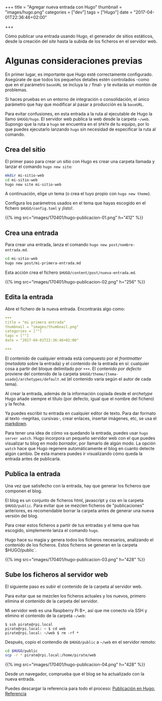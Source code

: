 +++
title = "Agregar nueva entrada con Hugo"
thumbnail = "images/hugo.png"
categories = ["dev"]
tags = ["Hugo"]
date = "2017-04-01T22:36:46+02:00"

+++

Cómo publicar una entrada usando Hugo, el generador de sitios estáticos, desde la creación del _site_ hasta la subida de los ficheros en el servidor web. 

<!--more-->

# Algunas consideraciones previas

En primer lugar, es importante que Hugo esté correctamente configurado. Asegúrate de que todos los pequeños detalles estén controlados -como que en el parámetro `baseURL` se incluya la `/` final- y te evitarás un montón de problemas.

Si haces pruebas en un entorno de integración o consolidación, el único parámetro que hay que modificar al pasar a producción es la `baseURL`.

Para evitar confusiones, en esta entrada a la ruta al ejecutable de Hugo la llamo `$HUGO/hugo`. El servidor web publica la web desde la carpeta `~/web`. Supongo que la ruta a `hugo` se encuentra en el `$PATH` de tu equipo, por lo que puedes ejecutarlo lanzando `hugo` sin necesidad de especificar la ruta al comando.

## Crea del sitio

El primer paso para crear un sitio con Hugo es crear una carpeta llamada y lanzar el comando `hugo new site`:

```sh
mkdir mi-sitio-web
cd mi-sitio-web
hugo new site mi-sitio-web
```

A continuación, elige un tema (o crea el tuyo propio con `hugo new theme`).

Configura los parámetros usados en el tema que hayas escogido en el fichero `$HUGO/config.toml` y ¡listo!.

{{% img src="images/170401/hugo-publicacion-01.png" h="412" %}}

## Crea una entrada

Para crear una entrada, lanza el comando `hugo new post/nombre-entrada.md`.

```sh
cd mi-sitio-web
hugo new post/mi-primera-entrada.md
```

Esta acción crea el fichero `$HUGO/content/post/nueva-entrada.md`.

{{% img src="images/170401/hugo-publicacion-02.png" h="256" %}}

## Edita la entrada

Abre el fichero de la nueva entrada. Encontrarás algo como:

```yaml
+++
title = "mi primera entrada"
thumbnail = "images/thumbnail.png"
categories = [""]
tags = [""]
date = "2017-04-01T22:36:46+02:00"

+++

```

El contenido de cualquier entrada está compuesto por el _frontmatter_ (_metadata_ sobre la entrada) y el contenido de la entrada en sí: cualquier cosa a partir del bloque delimitado por `+++`. El contenido _por defecto_ proviene del contenido de la carpeta `$HUGO/theme/{tema-usado}/archetypes/default.md` (el contenido varía según el autor de cada tema).

Al crear la entrada, además de la información copiada desde el _archetype_ Hugo añade siempre el título (por defecto, igual que el nombre del fichero) y la fecha.

Ya puedes escribir tu entrada en cualquier editor de texto. Para dar formato al texto -negritas, cursivas-, crear enlaces, insertar imágenes, etc, se usa el [markdown](https://es.wikipedia.org/wiki/Markdown).

Para tener una idea de cómo va quedando la entrada, puedes usar `hugo server watch`. Hugo incorpora un pequeño servidor web con el que puedes visualizar tu blog en modo _borrador_, por llamarlo de algún modo. La opción `watch` hace que Hugo regenere automáticamente el blog en cuanto detecte algún cambio. De esta manera puedes ir visualizando cómo queda la entrada antes de publicarla.

## Publica la entrada

Una vez que satisfecho con la entrada, hay que generar los ficheros que componen el blog.

El blog es un conjunto de ficheros html, javascript y css en la carpeta `$HUGO/public`. Para evitar que se mezclen ficheros de "publicaciones" anteriores, es recomendable borrar la carpeta antes de generar una nueva versión del blog.

Para crear estos ficheros a partir de tus entradas y el tema que has escogido, simplemente lanza el comando `hugo`.

Hugo hace su magia y genera todos los ficheros necesarios, analizando el contenido de los ficheros. Estos ficheros se generan en la carpeta $HUGO/public`.

{{% img src="images/170401/hugo-publicacion-03.png" h="428" %}}

## Sube los ficheros al servidor web

El siguiente paso es subir el contenido de la carpeta al servidor web.

Para evitar que se mezclen los ficheros actuales y los nuevos, primero elimina el contenido de la carpeta del servidor.

Mi servidor web es una Raspberry Pi B+, así que me conecto vía SSH y elimino el contenido de la carpeta `~/web`:

```shell
$ ssh pirate@rpi.local
pirate@rpi.local: ~ $ cd web
pirate@rpi.local: ~/web $ rm -rf *
```

Después, copio el contendio de `$HUGO/public` a `~/web` en el servidor remoto:

```sh
cd $HUGO/public
scp -r * pirate@rpi.local:/home/pirate/web
```

{{% img src="images/170401/hugo-publicacion-04.png" h="428" %}}

Desde un navegador, comprueba que el blog se ha actualizado con la nueva entrada.

Puedes descargar la referencia para todo el proceso: [Publicación en Hugo: Referencia](../../images/170401/hugo-publicacion-paso-a-paso.png)

